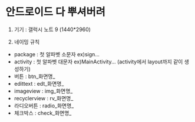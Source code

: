 
# 안드로이드 다 뿌셔버려

1. 기기 : 갤럭시 노트 9 (1440*2960)

2. 네이밍 규칙
- package : 첫 알파벳 소문자 ex)sign...
- activity : 첫 알파벳 대문자 ex)MainActivity... (activity에서 layout까지 같이 생성하기)
- 버튼 : btn_화면명_
- edittext : edt_화면명_
- imageview : img_화면명_
- recyclerview : rv_화면명_
- 라디오버튼 : radio_화면명_
- 체크박스 : check_화면명_

